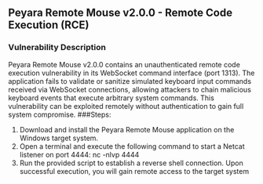 ## Peyara Remote Mouse v2.0.0 - Remote Code Execution (RCE)

### Vulnerability Description
Peyara Remote Mouse v2.0.0 contains an unauthenticated remote code execution vulnerability in its WebSocket command interface (port 1313). The application fails to validate or sanitize simulated keyboard input commands received via WebSocket connections, allowing attackers to chain malicious keyboard events that execute arbitrary system commands. This vulnerability can be exploited remotely without authentication to gain full system compromise.
###Steps:

1. Download and install the Peyara Remote Mouse application on the Windows target system.
2. Open a terminal and execute the following command to start a Netcat listener on port 4444:
    nc -nlvp 4444
3. Run the provided script to establish a reverse shell connection. Upon successful execution, you will gain remote access to the target system

 


